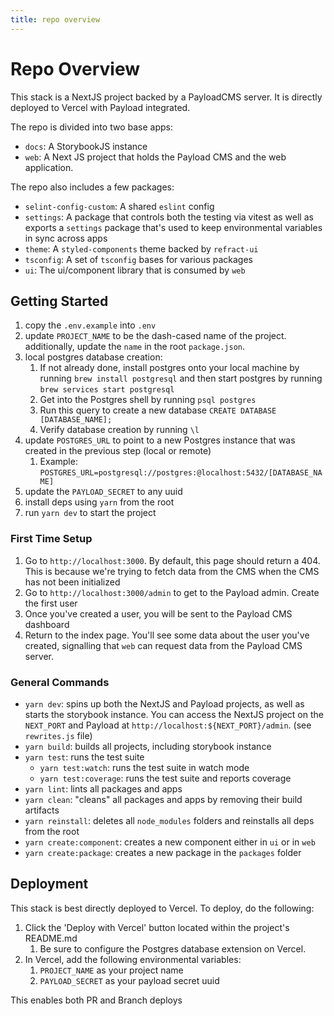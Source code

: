 ```yaml
---
title: repo overview
---
```


# Repo Overview

This stack is a NextJS project backed by a PayloadCMS server. It is directly deployed to Vercel with Payload integrated.

The repo is divided into two base apps:

- `docs`: A StorybookJS instance
- `web`: A Next JS project that holds the Payload CMS and the web application.

The repo also includes a few packages:

- `selint-config-custom`: A shared `eslint` config
- `settings`: A package that controls both the testing via vitest as well as exports a `settings` package that's used to keep environmental variables in sync across apps
- `theme`: A `styled-components` theme backed by `refract-ui`
- `tsconfig`: A set of `tsconfig` bases for various packages
- `ui`: The ui/component library that is consumed by `web`

## Getting Started

1. copy the `.env.example` into `.env`
2. update `PROJECT_NAME` to be the dash-cased name of the project. additionally, update the `name` in the root `package.json`.
3. local postgres database creation:
    1. If not already done, install postgres onto your local machine by running `brew install postgresql` and then start postgres by running `brew services start postgresql`
    2. Get into the Postgres shell by running `psql postgres`
    3. Run this query to create a new database `CREATE DATABASE [DATABASE_NAME];`
    4. Verify database creation by running `\l`
3. update `POSTGRES_URL` to point to a new Postgres instance that was created in the previous step (local or remote)
    1. Example: `POSTGRES_URL=postgresql://postgres:@localhost:5432/[DATABASE_NAME]`
4. update the `PAYLOAD_SECRET` to any uuid
5. install deps using `yarn` from the root
6. run `yarn dev` to start the project

### First Time Setup

1. Go to `http://localhost:3000`. By default, this page should return a 404. This is because we're trying to fetch data from the CMS when the CMS has not been initialized
2. Go to `http://localhost:3000/admin` to get to the Payload admin. Create the first user
3. Once you've created a user, you will be sent to the Payload CMS dashboard
4. Return to the index page. You'll see some data about the user you've created, signalling that `web` can request data from the Payload CMS server.

### General Commands

- `yarn dev`: spins up both the NextJS and Payload projects, as well as starts the storybook instance. You can access the NextJS project on the `NEXT_PORT` and Payload at `http://localhost:${NEXT_PORT}/admin`. (see `rewrites.js` file)
- `yarn build`: builds all projects, including storybook instance
- `yarn test`: runs the test suite
    - `yarn test:watch`: runs the test suite in watch mode
    - `yarn test:coverage`: runs the test suite and reports coverage
- `yarn lint`: lints all packages and apps
- `yarn clean`: "cleans" all packages and apps by removing their build artifacts
- `yarn reinstall`: deletes all `node_modules` folders and reinstalls all deps from the root
- `yarn create:component`: creates a new component either in `ui` or in `web`
- `yarn create:package`: creates a new package in the `packages` folder

## Deployment

This stack is best directly deployed to Vercel. To deploy, do the following:

1. Click the 'Deploy with Vercel' button located within the project's README.md
    1. Be sure to configure the Postgres database extension on Vercel.
2. In Vercel, add the following environmental variables:
    1. `PROJECT_NAME` as your project name
    2. `PAYLOAD_SECRET` as your payload secret uuid


This enables both PR and Branch deploys
